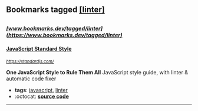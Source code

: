 ## Bookmarks tagged [[linter]](https://www.bookmarks.dev?q=[linter])

_<sup><sup>[www.bookmarks.dev/tagged/linter](https://www.bookmarks.dev/tagged/linter)</sup></sup>_
---
#### [JavaScript Standard Style](https://standardjs.com/)
_<sup>https://standardjs.com/</sup>_

**One JavaScript Style to Rule Them All**
JavaScript style guide, with linter & automatic code fixer
* **tags**: [javascript](../tagged/javascript.md), [linter](../tagged/linter.md)
* :octocat: **[source code](https://github.com/standard/standard)**
---
